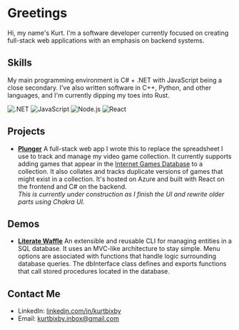 # Greetings

Hi, my name's Kurt. I'm a software developer currently focused on creating full-stack web applications with an emphasis on backend systems.

## Skills

My main programming environment is C# + .NET with JavaScript being a close secondary. I've also written software in C++, Python, and other languages, and I'm currently dipping my toes into Rust.

![.NET](https://img.shields.io/badge/.NET-%23512BD4?style=for-the-badge&logo=dotnet)
![JavaScript](https://img.shields.io/badge/JavaScript-F7DF1E?style=for-the-badge&logo=javascript&logoColor=black)
![Node.js](https://img.shields.io/badge/Node.js-339933?style=for-the-badge&logo=node.js&logoColor=white)
![React](https://img.shields.io/badge/React-20232A?style=for-the-badge&logo=react&logoColor=61DAFB)

## Projects

- **[Plunger](https://github.com/kurtbixby/plunger)**
A full-stack web app I wrote this to replace the spreadsheet I use to track and manage my video game collection. It currently supports adding games that appear in the [Internet Games Database](https://www.igdb.com/) to a collection. It also collates and tracks duplicate versions of games that might exist in a collection. It's hosted on Azure and built with React on the frontend and C# on the backend.  
*This is currently under construction as I finish the UI and rewrite older parts using Chakra UI.*

## Demos

- **[Literate Waffle](https://github.com/kurtbixby/literate-waffle-mysql-frontend)**
An extensible and reusable CLI for managing entities in a SQL database. It uses an MVC-like architecture to stay simple. Menu options are associated with functions that handle logic surrounding database queries. The dbInterface class defines and exports functions that call stored procedures located in the database.

## Contact Me

- LinkedIn: [linkedin.com/in/kurtbixby](https://www.linkedin.com/in/kurtbixby/)
- Email: [kurtbixby.inbox@gmail.com](mailto:kurtbixby.inbox@gmail.com)

